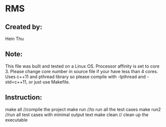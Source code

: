 # RMS

## Created by:
  Hein Thu

## Note:
  This file was built and tested on a Linux OS.
  Processor affinity is set to core 3. Please change core number in source file if your have less than 4 cores.
  Uses c++11 and pthread library so please compile with -lpthread and -std=c++11, or just use Makefile.

## Instruction: 
  make all //compile the project
  make run //to run all the test cases
  make run2 //run all test cases with minimal output text
  make clean // clean up the executable
